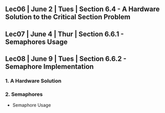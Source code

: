 ## Lec06 | June 2 | Tues | Section 6.4 - A Hardware Solution to the Critical Section Problem 
## Lec07 | June 4 | Thur | Section 6.6.1 - Semaphores Usage
## Lec08 | June 9 | Tues | Section 6.6.2 - Semaphore Implementation

### 1. A Hardware Solution
### 2. Semaphores
- Semaphore Usage
